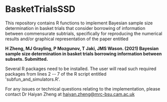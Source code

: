 # BasketTrialsSSD
This repository contains R functions to implement Bayesian sample size determination in basket trials that consider borrowing of information between commensurate subtrials, specifically for reproducing the numerical results and/or graphical representation of the paper entitled

**H Zheng, MJ Grayling, P Mozgunov, T Jaki, JMS Wason. (2021) Bayesian sample size determination in basket trials borrowing information between subsets. Submitted.**

Several R packages need to be installed. The user will read such required packages from lines 2 -- 7 of the R script entitled 'subfun_and_simulators.R'.

For any issues or technical questions relating to the implementation, please contact Dr Haiyan Zheng at haiyan.zheng@mrc-bsu.cam.ac.uk
